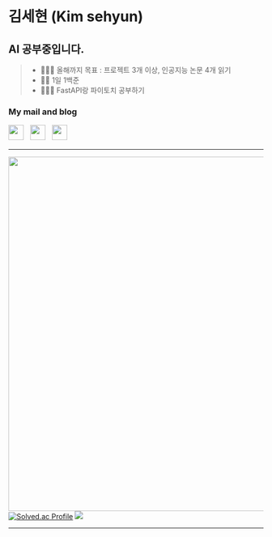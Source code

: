# 김세현 (Kim sehyun)
## AI 공부중입니다.
>- 🏃🏻‍♀️ 올해까지 목표 : 프로젝트 3개 이상, 인공지능 논문 4개 읽기
>- 🏃🏻 1일 1백준
>- 🏃🏻‍♂️ FastAPI랑 파이토치 공부하기

### My mail and blog
<a href="mailto:aprkfrmrgua@gmail.com" target="_blank">
  <img src="https://user-images.githubusercontent.com/101509164/196611221-2e0f4522-8b05-4895-a00d-148394ad7811.png" style="padding-right:10px;" width="30" align="left">
</a>
<a href="mailto:dnjfdid14@naver.com" target="_blank">
  <img src="https://user-images.githubusercontent.com/101509164/196611966-8736d416-ee3e-4f7d-9105-05f560be95e0.png" style="padding-right:10px;" width="30" align="left">
</a>
<a href="https://velog.io/@aprkfrmrgua" target="_blank">
  <img src="https://user-images.githubusercontent.com/101509164/196610533-424a8bb1-a6c6-48f2-a249-9535aca149da.png" style="padding-right:10px;" width="30" align="left">
</a>
<br/>
<br/>

---
<a href="https://velog.io/@aprkfrmrgua" target="_blank">
  <img src="https://activity-graph.herokuapp.com/graph?username=repairedserver&theme=github" width="700" align="left">
</a>
<br/>

[![Solved.ac Profile](http://mazassumnida.wtf/api/v2/generate_badge?boj=aprkfrmrgua1)](https://solved.ac/aprkfrmrgua1/)
</a>
<img src="http://mazandi.herokuapp.com/api?handle=aprkfrmrgua1&theme=dark"/>

---
